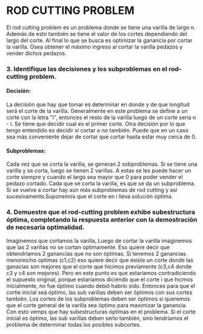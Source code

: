 # ROD CUTTING PROBLEM

El rod cutting problem es un problema donde se tiene una varilla de largo n. Además de esto también se tiene el valor de los cortes dependiendo del largo del corte. Al final lo que se busca es optimizar la ganancia por cortar la varilla. Osea obtener el máximo ingreso al cortar la varilla pedazos y vender dichos pedazos.

### 3. Identifique las decisiones y los subproblemas en el rod-cutting problem.

#### Decisión:

La decisión que hay que tomar es determinar en donde y de que longitud será el corte de la varilla. Generalmente en este problema se define a un corte con la letra "i", entonces el resto de la varilla luego de un corte sería n - i. Se tiene que decidir cual es el primer corte. Otra decisión por lo que tengo entendido es decidir si cortar o no también. Puede que en un caso sea más conveniente dejar de cortar que cortar hasta estar muy cerca de 0.

#### Subproblemas:

Cada vez que se corta la varilla, se generan 2 sobproblemas. Si se tiene una varilla y se corta, luego se tienen 2 varillas. A estas se les puede hacer un corte siempre y cuando el largo sea mayor que 0 para poder vender el pedazo cortado. Cada que se corta la varilla, es que se da un subproblema. Si se vuelve a cortar hay aún más subproblemas de rod cutting y así sucesivamente.Suponemos que el corte en i lleva solución óptima.

### 4. Demuestre que el rod-cutting problem exhibe subestructura óptima, completando la respuesta anterior con la demostración de necesaria optimalidad.

Imaginemos que cortamos la varilla, Luego de cortar la varilla imaginemos que las 2 varillas no se cortan optimamente. Eso quiere decir que obtendríamos 2 ganancias que no son óptimas. Si tenemos 2 ganancias menores/no optimas (c1,c2) eso quiere decir que existe un corte donde las ganacias son mejores que el corte que hicimos previamente (c3,c4 donde c3 y c4 son mejores). Pero en este punto es que estaríamos contradiciendo el supuesto original, porque estaríamos diciendo que el corte i que hicmos inicialmente, no fue óptimo cuando debió habrlo sido. Entonces para que el cortie inicial seá óptimo, las sub varillas deben ser óptimos con sus cortes también. Los cortes de los subproblemas deben ser óptimos si queremos que el corte general de la varilla sea óptimo para maximizar la ganancia. Con esto vemps que hay subestructuras óptimas en el problema. Si el corte inicial es óptimo, las sub varillas deben serlo también, sino tendríamos el problema de determinar todas los posibles subcortes.
